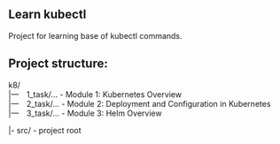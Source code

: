 Learn kubectl
---
Project for learning base of kubectl commands. 

Project structure:
--
k8/  
|&mdash;&emsp;1_task/...   - Module 1: Kubernetes Overview  
|&mdash;&emsp;2_task/...   - Module 2: Deployment and Configuration in Kubernetes  
|&mdash;&emsp;3_task/...   - Module 3: Helm Overview  

|- src/ - project root
